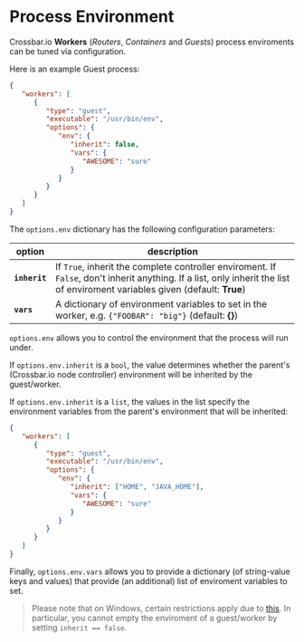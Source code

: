 # Process Environment

Crossbar.io **Workers** (*Routers*, *Containers* and *Guests*) process enviroments can be tuned via configuration.

Here is an example Guest process:


```json
{
   "workers": [
      {
         "type": "guest",
         "executable": "/usr/bin/env",
         "options": {
            "env": {
               "inherit": false,
               "vars": {
                  "AWESOME": "sure"
               }
            }
         }
      }
   ]
}
```

The `options.env` dictionary has the following configuration parameters:

option | description
---|---
**`inherit`** | If `True`, inherit the complete controller enviroment. If `False`, don't inherit anything. If a list, only inherit the list of enviroment variables given (default: **True**)
**`vars`** | A dictionary of environment variables to set in the worker, e.g. `{"FOOBAR": "big"}` (default: **{}**)


`options.env` allows you to control the environment that the process will run under.

If `options.env.inherit` is a `bool`, the value determines whether the parent's (Crossbar.io node controller) environment will be inherited by the guest/worker.

If `options.env.inherit` is a `list`, the values in the list specify the environment variables from the parent's environment that will be inherited:

```json
{
   "workers": [
      {
         "type": "guest",
         "executable": "/usr/bin/env",
         "options": {
            "env": {
               "inherit": ["HOME", "JAVA_HOME"],
               "vars": {
                  "AWESOME": "sure"
               }
            }
         }
      }
   ]
}
```

Finally, `options.env.vars` allows you to provide a dictionary (of string-value keys and values) that provide (an additional) list of enviroment variables to set.

> Please note that on Windows, certain restrictions apply due to [this](http://twistedmatrix.com/trac/ticket/1640). In particular, you cannot empty the enviroment of a guest/worker by setting `inherit == false`.
